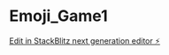 # Emoji_Game1

[Edit in StackBlitz next generation editor ⚡️](https://stackblitz.com/~/github.com/zuoluotianhen/Emoji_Game1)